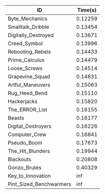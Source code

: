 |ID|Time(s)|
|-|-|
|Byte_Mechanics|0.12259|
|Smalltalk_Dribble|0.13454|
|Digitally_Destroyed|0.13671|
|Creed_Symbol|0.13996|
|Rebooting_Rebels|0.14433|
|Prime_Calculus|0.14479|
|Loose_Screws|0.14514|
|Grapevine_Squad|0.14831|
|Artful_Maneuvers|0.15063|
|Rug_Heed_Bend|0.15110|
|Hackerjacks|0.15820|
|The_ERROR_List|0.16155|
|Beasts|0.16177|
|Digital_Destroyers|0.16226|
|Computer_Crew|0.16841|
|Pseudo_Boom|0.17673|
|The_Hit_Blunders|0.19944|
|Blackouts|0.20808|
|Gonzo_Brutes|0.40329|
|Key_to_Innovation|inf|
|Pint_Sized_Benchwarmers|inf|
